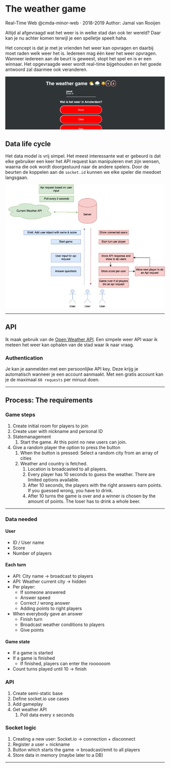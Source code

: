 # The weather game 
Real-Time Web @cmda-minor-web · 2018-2019
Author: Jamal van Rooijen

[rubric]: https://docs.google.com/spreadsheets/d/e/2PACX-1vSd1I4ma8R5mtVMyrbp6PA2qEInWiOialK9Fr2orD3afUBqOyvTg_JaQZ6-P4YGURI-eA7PoHT8TRge/pubhtml

Altijd al afgevraagd wat het weer is in welke stad dan ook ter wereld? Daar kan je nu achter komen terwijl je een spelletje speelt haha.

Het concept is dat je met je vrienden het weer kan opvragen en daarbij moet raden welk weer het is. Iedereen mag één keer het weer opvragen. Wanneer iedereen aan de beurt is geweest, stopt het spel en is er een winnaar. Het opgevraagde weer wordt real-time bijgehouden en het goede antwoord zal daarmee ook veranderen.

![data life cycle](assets/screenshot.png)

## Data life cycle
Het data model is vrij simpel. Het meest interessante wat er gebeurd is dat elke gebruiker een keer het API request kan manipuleren met zijn wensen, waarna die ook wordt doorgestuurd naar de andere spelers. Door de beurten de koppelen aan de `socket.id` kunnen we elke speler die meedoet langsgaan.

![data life cycle](assets/rtw.png)

--- 

## API
Ik maak gebruik van de [Open Weather API](https://openweathermap.org/api). Een simpele weer API waar ik meteen het weer kan ophalen van de stad waar ik naar vraag.

### Authentication
Je kan je aanmelden met een persoonlijke API key. Deze krijg je automatisch wanneer je een account aanmaakt. Met een gratis account kan je de maximaal `60 requests` per minuut doen.

---

## Process: The requirements
### Game steps
1. Create initial room for players to join
2. Create user with nickname and personal ID
3. Statemanagement
   1. Start the game. At this point no new users can join.
4. Give a random player the option to press the button
   1. When the button is pressed: Select a random city from an array of cities
   2. Weather and country is fetched.
      1. Location is broadcasted to all players.
      2. Every player has 10 seconds to guess the weather. There are limited options available.
      3. After 10 seconds, the players with the right answers earn points. If you guessed wrong, you have to drink.
      4. After 10 turns the game is over and a winner is chosen by the amount of points. The loser has to drink a whole beer.

---

### Data needed
#### User
- ID / User name
- Score
- Number of players

#### Each turn
- API: City name -> broadcast to players
- API: Weather current city -> hidden
- Per player:
  - If someone answered
  - Answer speed
  - Correct / wrong answer
  - Adding points to right players
- When everybody gave an answer
  - Finish turn
  - Broadcast weather conditions to players
  - Give points

#### Game state
- If a game is started
- If a game is finished
  - If finished, players can enter the roooooom
- Count turns played until 10 -> finish

### API
1. Create semi-static base
2. Define socket.io use cases
3. Add gameplay
4. Get weather API
   1. Poll data every x seconds

### Socket logic
1. Creating a new user: Socket.io -> connection + disconnect
2. Register a user + nickname
3. Button which starts the game -> broadcast/emit to all players
4. Store data in memory (maybe later to a DB)

---